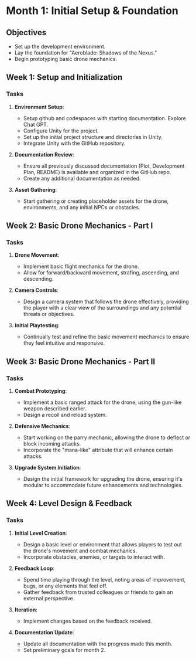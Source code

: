 # Month 1: Initial Setup & Foundation

## Objectives
- Set up the development environment.
- Lay the foundation for "Aeroblade: Shadows of the Nexus."
- Begin prototyping basic drone mechanics.

## Week 1: Setup and Initialization

### Tasks

1. **Environment Setup**:
   - Setup github and codespaces with starting documentation. Explore Chat GPT.
   - Configure Unity for the project.
   - Set up the initial project structure and directories in Unity.
   - Integrate Unity with the GitHub repository.

2. **Documentation Review**:
   - Ensure all previously discussed documentation (Plot, Development Plan, README) is available and organized in the GitHub repo.
   - Create any additional documentation as needed.

3. **Asset Gathering**:
   - Start gathering or creating placeholder assets for the drone, environments, and any initial NPCs or obstacles.

## Week 2: Basic Drone Mechanics - Part I

### Tasks

1. **Drone Movement**:
   - Implement basic flight mechanics for the drone.
   - Allow for forward/backward movement, strafing, ascending, and descending.
   
2. **Camera Controls**:
   - Design a camera system that follows the drone effectively, providing the player with a clear view of the surroundings and any potential threats or objectives.

3. **Initial Playtesting**:
   - Continually test and refine the basic movement mechanics to ensure they feel intuitive and responsive.

## Week 3: Basic Drone Mechanics - Part II

### Tasks

1. **Combat Prototyping**:
   - Implement a basic ranged attack for the drone, using the gun-like weapon described earlier.
   - Design a recoil and reload system.
   
2. **Defensive Mechanics**:
   - Start working on the parry mechanic, allowing the drone to deflect or block incoming attacks.
   - Incorporate the "mana-like" attribute that will enhance certain attacks.

3. **Upgrade System Initiation**:
   - Design the initial framework for upgrading the drone, ensuring it's modular to accommodate future enhancements and technologies.

## Week 4: Level Design & Feedback

### Tasks

1. **Initial Level Creation**:
   - Design a basic level or environment that allows players to test out the drone's movement and combat mechanics.
   - Incorporate obstacles, enemies, or targets to interact with.
   
2. **Feedback Loop**:
   - Spend time playing through the level, noting areas of improvement, bugs, or any elements that feel off.
   - Gather feedback from trusted colleagues or friends to gain an external perspective.

3. **Iteration**:
   - Implement changes based on the feedback received.

4. **Documentation Update**:
   - Update all documentation with the progress made this month.
   - Set preliminary goals for month 2.
